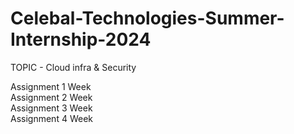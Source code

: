# Celebal-Technologies-Summer-Internship-2024
TOPIC - Cloud infra & Security  

Assignment 1 Week  
Assignment 2 Week  
Assignment 3 Week  
Assignment 4 Week  

